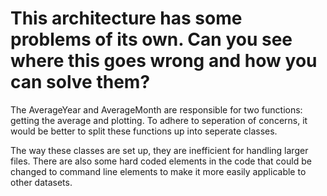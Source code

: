 # This architecture has some problems of its own. Can you see where this goes wrong and how you can solve them?

The AverageYear and AverageMonth are responsible for two functions: getting the average and plotting. To adhere to seperation of concerns, it would be better to split these functions up into seperate classes. 

The way these classes are set up, they are inefficient for handling larger files. There are also some hard coded elements in the code that could be changed to command line elements to make it more easily applicable to other datasets. 

